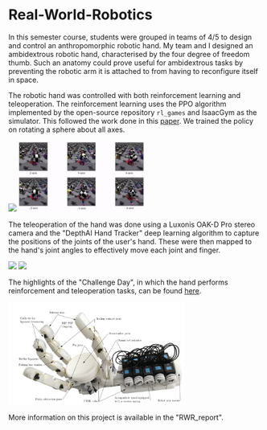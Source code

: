 # Real-World-Robotics
In this semester course, students were grouped in teams of 4/5 to design and control an anthropomorphic robotic hand. My team and I designed an ambidextrous robotic hand, characterised by the four degree of freedom thumb. Such an anatomy could prove useful for ambidextrous tasks by preventing the robotic arm it is attached to from having to reconfigure itself in space.

The robotic hand was controlled with both reinforcement learning and teleoperation. The reinforcement learning uses the PPO algorithm implemented by the open-source repository `rl_games` and IsaacGym as the simulator. This followed the work done in this [paper](https://arxiv.org/abs/2308.02453). We trained the policy on rotating a sphere about all axes.

<img src="https://github.com/MattJmt/Real-World-Robotics/blob/main/figures/rwr_RL.gif" width="250"/> <img src="https://github.com/MattJmt/Real-World-Robotics/blob/main/figures/IsaacGymRLRotatingSphere.gif" width="250"/>

The teleoperation of the hand was done using a Luxonis OAK-D Pro stereo camera and the "DepthAI Hand Tracker" deep learning algorithm to capture the positions of the joints of the user's hand. These were then mapped to the hand's joint angles to effectively move each joint and finger.

<img src="https://github.com/MattJmt/Real-World-Robotics/blob/main/figures/rwr_teleop_cube.gif" width="250"/> <img src="https://github.com/MattJmt/Real-World-Robotics/blob/main/figures/rwr_teleop_fidget.gif" width="250"/>

The highlights of the "Challenge Day", in which the hand performs reinforcement and teleoperation tasks, can be found [here](https://www.youtube.com/watch?v=-YM1Ik7tEGE&ab_channel=MatthiasJammot).

<img src="https://github.com/MattJmt/Real-World-Robotics/blob/main/figures/hand%20diagram.png" width="350"/>

More information on this project is available in the "RWR_report".

